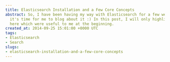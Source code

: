 ```yaml
---
title: Elasticsearch Installation and a Few Core Concepts
abstract: So, I have been having my way with Elasticsearch for a few weeks now and
  it's time for me to blog about it :) In this post, I will only highlight a few things
  here which were useful to me at the beginning.
created_at: 2014-09-25 15:01:00 +0000 UTC
tags:
- Elasticsearch
- Search
slugs:
- elasticsearch-installation-and-a-few-core-concepts
---
```

